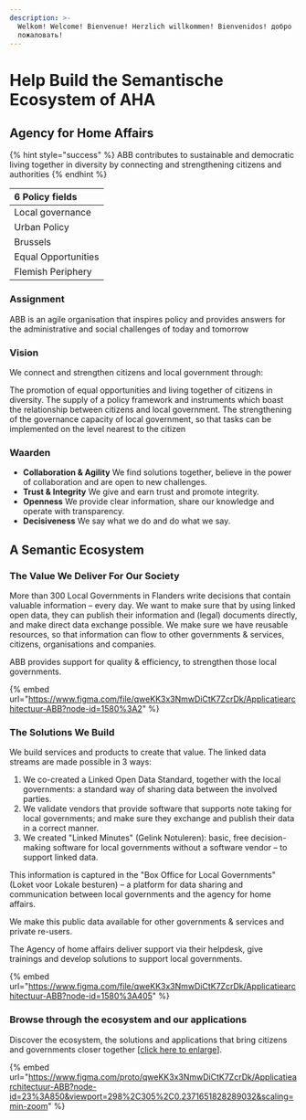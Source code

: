 ```yaml
---
description: >-
  Welkom! Welcome! Bienvenue! Herzlich willkommen! Bienvenidos! добро
  пожаловать!
---
```


# Help Build the Semantische Ecosystem of AHA

## Agency for Home Affairs

{% hint style="success" %}
ABB contributes to sustainable and democratic living together in diversity by connecting and strengthening citizens and authorities
{% endhint %}

| 6 Policy fields |
| :--- |
| Local governance |
| Urban Policy |
| Brussels |
| Equal Opportunities |
| Flemish Periphery |

### **Assignment**

ABB is an agile organisation that inspires policy and provides answers for the administrative and social challenges of today and tomorrow

### Vision

We connect and strengthen citizens and local government through:

The promotion of equal opportunities and living together of citizens in diversity. The supply of a policy framework and instruments which boast the relationship between citizens and local government. The strengthening of the governance capacity of local government, so that tasks can be implemented on the level nearest to the citizen

### Waarden

* **Collaboration & Agility** We find solutions together, believe in the power of collaboration and are open to new challenges.
* **Trust & Integrity** We give and earn trust and promote integrity.
* **Openness** We provide clear information, share our knowledge and operate with transparency. 
* **Decisiveness** We say what we do and do what we say.

## **A Semantic Ecosystem**

### **The Value We Deliver For Our Society**

More than 300 Local Governments in Flanders write decisions that contain valuable information – every day. We want to make sure that by using linked open data, they can publish their information and \(legal\) documents directly, and make direct data exchange possible. We make sure we have reusable resources, so that information can flow to other governments & services,  citizens, organisations and companies.

ABB provides support for quality & efficiency, to strengthen those local governments.

{% embed url="https://www.figma.com/file/qweKK3x3NmwDiCtK7ZcrDk/Applicatiearchitectuur-ABB?node-id=1580%3A2" %}

### The Solutions We Build

We build services and products to create that value. The linked data streams are made possible in 3 ways:

1. We co-created a Linked Open Data Standard, together with the local governments: a standard way of sharing data between the involved parties.
2. We validate vendors that provide software that supports note taking for local governments; and make sure they exchange and publish their data in a correct manner.
3. We created "Linked Minutes" \(Gelink Notuleren\): basic, free decision-making software for local governments without a software vendor – to support linked data.

This information is captured in the "Box Office for Local Governments" \(Loket voor Lokale besturen\) – a platform for data sharing and communication between local governments and the agency for home affairs.

We make this public data available for other governments & services and private re-users.

The Agency of home affairs deliver support via their helpdesk, give trainings and develop solutions to support local governments.

{% embed url="https://www.figma.com/file/qweKK3x3NmwDiCtK7ZcrDk/Applicatiearchitectuur-ABB?node-id=1580%3A405" %}

### Browse through the ecosystem and our applications

Discover the ecosystem, the solutions and applications that bring citizens and governments closer together \[[click here to enlarge](https://www.figma.com/proto/qweKK3x3NmwDiCtK7ZcrDk/Applicatiearchitectuur-ABB?node-id=23%3A850&viewport=298%2C305%2C0.2371651828289032&scaling=min-zoom)\].

{% embed url="https://www.figma.com/proto/qweKK3x3NmwDiCtK7ZcrDk/Applicatiearchitectuur-ABB?node-id=23%3A850&viewport=298%2C305%2C0.2371651828289032&scaling=min-zoom" %}



